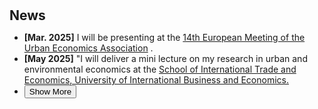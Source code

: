 <h1 id="news"></h1>

<h2 style="margin: 30px 0px 10px;">News</h2>

<ul>
  <li><strong>[Mar. 2025]</strong> I will be presenting at the 
    <span style="color:#e74d3c">
      <a href="https://urbaneconomics.org/meetings/emuea2025/">14th European Meeting of the Urban Economics Association</a>
    </span>.
  </li>

  <li><strong>[May 2025]</strong> "I will deliver a mini lecture on my research in urban and environmental economics at the 
    <span style="color:#e74d3c">
      <a href="https://site.uibe.edu.cn/english/english.html">
        School of International Trade and Economics, University of International Business and Economics.
      </a>
    </span>
  </li>

  <li>
  <div class="show-more-container">
    <div class="content" id="more-content-1" style="display: none;">
      <strong>[Mar. 2025]</strong> I will be presenting at the 
    <span style="color:#e74d3c">
      <a href="https://urbaneconomics.org/meetings/emuea2025/">14th European Meeting of the Urban Economics Association</a>
    </span>.
      <br>
       <strong>[Mar. 2025]</strong> The RA project I worked on, 
      "<span style="color:#e74d3c">
        <a href="https://www.aeaweb.org/articles?id=10.1257/aer.20200374&&from=f">
          The Geographic Flow of Bank Funding and Access to Credit: Branch Networks, Synergies, and Local Competition
        </a>
      </span>" (by 
      <span style="color:#e74d3c"><a href="https://sites.google.com/view/victoraguirregabiriaswebsite/home">Victor Aguirregabiria</a></span>, 
      <span style="color:#e74d3c"><a href="https://sites.google.com/site/robertclark09site/">Robert Clark</a></span>, and 
      <span style="color:#e74d3c"><a href="https://en.gsm.pku.edu.cn/faculty/jackie.wang/">Hui Wang</a></span>) 
      has been accepted by the <strong><em>American Economic Review</em></strong>!
      <br>
      <strong>[Jan. 2025]</strong> Our paper has been accepted for the 
      "<span style="color:#e74d3c">
        <a href="https://www.aeaweb.org/conference/2025/program/1986?q=eNqrVipOLS7OzM8LqSxIVbKqhnGVrJQMlWp1lJITS1LT84sqgXwlHaXE4uL8ZAizJLUoF8JKSYTKlmTmpkJYZZmp5SDDigoKgAKmBiCTChLTQbKGQA5cMHwsXCKQ">
          Climate Change Impact, Adaptation, and Resilience in the Developing World
        </a>
      </span>" session at ASSA 2025.
    </div>
    <button onclick="toggleContent('more-content-1', this)">Show More</button>
  </div>
</li>
</ul>

<script>
function toggleContent(id, button) {
  var content = document.getElementById(id);
  if (content.style.display === "none") {
    content.style.display = "block";
    button.textContent = "Show Less";
  } else {
    content.style.display = "none";
    button.textContent = "Show More";
  }
}
</script>
